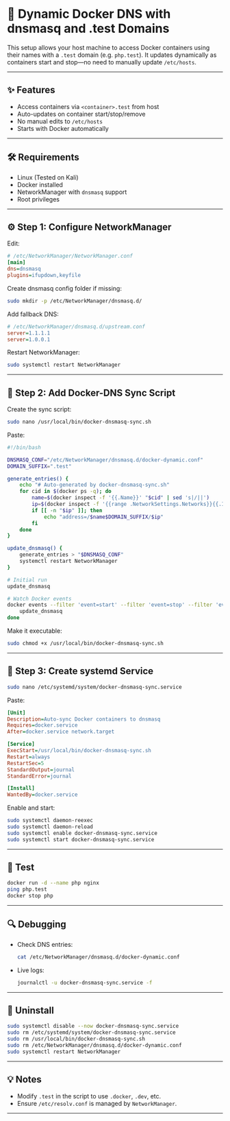 # 🐳 Dynamic Docker DNS with dnsmasq and .test Domains

This setup allows your host machine to access Docker containers using their names with a `.test` domain (e.g. `php.test`). It updates dynamically as containers start and stop—no need to manually update `/etc/hosts`.

---

## ✨ Features

- Access containers via `<container>.test` from host
- Auto-updates on container start/stop/remove
- No manual edits to `/etc/hosts`
- Starts with Docker automatically

---

## 🛠 Requirements

- Linux (Tested on Kali)
- Docker installed
- NetworkManager with `dnsmasq` support
- Root privileges

---

## ⚙️ Step 1: Configure NetworkManager

Edit:

```ini
# /etc/NetworkManager/NetworkManager.conf
[main]
dns=dnsmasq
plugins=ifupdown,keyfile
```

Create dnsmasq config folder if missing:

```bash
sudo mkdir -p /etc/NetworkManager/dnsmasq.d/
```

Add fallback DNS:

```ini
# /etc/NetworkManager/dnsmasq.d/upstream.conf
server=1.1.1.1
server=1.0.0.1
```

Restart NetworkManager:

```bash
sudo systemctl restart NetworkManager
```

---

## 📜 Step 2: Add Docker-DNS Sync Script

Create the sync script:

```bash
sudo nano /usr/local/bin/docker-dnsmasq-sync.sh
```

Paste:

```bash
#!/bin/bash

DNSMASQ_CONF="/etc/NetworkManager/dnsmasq.d/docker-dynamic.conf"
DOMAIN_SUFFIX=".test"

generate_entries() {
    echo "# Auto-generated by docker-dnsmasq-sync.sh"
    for cid in $(docker ps -q); do
        name=$(docker inspect -f '{{.Name}}' "$cid" | sed 's|/||')
        ip=$(docker inspect -f '{{range .NetworkSettings.Networks}}{{.IPAddress}}{{end}}' "$cid")
        if [[ -n "$ip" ]]; then
            echo "address=/$name$DOMAIN_SUFFIX/$ip"
        fi
    done
}

update_dnsmasq() {
    generate_entries > "$DNSMASQ_CONF"
    systemctl restart NetworkManager
}

# Initial run
update_dnsmasq

# Watch Docker events
docker events --filter 'event=start' --filter 'event=stop' --filter 'event=die' | while read -r event; do
    update_dnsmasq
done
```

Make it executable:

```bash
sudo chmod +x /usr/local/bin/docker-dnsmasq-sync.sh
```

---

## 🔧 Step 3: Create systemd Service

```bash
sudo nano /etc/systemd/system/docker-dnsmasq-sync.service
```

Paste:

```ini
[Unit]
Description=Auto-sync Docker containers to dnsmasq
Requires=docker.service
After=docker.service network.target

[Service]
ExecStart=/usr/local/bin/docker-dnsmasq-sync.sh
Restart=always
RestartSec=5
StandardOutput=journal
StandardError=journal

[Install]
WantedBy=docker.service
```

Enable and start:

```bash
sudo systemctl daemon-reexec
sudo systemctl daemon-reload
sudo systemctl enable docker-dnsmasq-sync.service
sudo systemctl start docker-dnsmasq-sync.service
```

---

## 🧪 Test

```bash
docker run -d --name php nginx
ping php.test
docker stop php
```

---

## 🔍 Debugging

- Check DNS entries:
  ```bash
  cat /etc/NetworkManager/dnsmasq.d/docker-dynamic.conf
  ```
- Live logs:
  ```bash
  journalctl -u docker-dnsmasq-sync.service -f
  ```

---

## 🧹 Uninstall

```bash
sudo systemctl disable --now docker-dnsmasq-sync.service
sudo rm /etc/systemd/system/docker-dnsmasq-sync.service
sudo rm /usr/local/bin/docker-dnsmasq-sync.sh
sudo rm /etc/NetworkManager/dnsmasq.d/docker-dynamic.conf
sudo systemctl restart NetworkManager
```

---

## 💡 Notes

- Modify `.test` in the script to use `.docker`, `.dev`, etc.
- Ensure `/etc/resolv.conf` is managed by `NetworkManager`.

---

